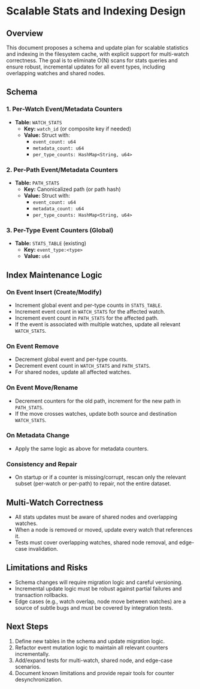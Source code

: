 # Scalable Stats and Indexing Design

## Overview
This document proposes a schema and update plan for scalable statistics and indexing in the filesystem cache, with explicit support for multi-watch correctness. The goal is to eliminate O(N) scans for stats queries and ensure robust, incremental updates for all event types, including overlapping watches and shared nodes.

## Schema

### 1. Per-Watch Event/Metadata Counters
- **Table:** `WATCH_STATS`
  - **Key:** `watch_id` (or composite key if needed)
  - **Value:** Struct with:
    - `event_count: u64`
    - `metadata_count: u64`
    - `per_type_counts: HashMap<String, u64>`

### 2. Per-Path Event/Metadata Counters
- **Table:** `PATH_STATS`
  - **Key:** Canonicalized path (or path hash)
  - **Value:** Struct with:
    - `event_count: u64`
    - `metadata_count: u64`
    - `per_type_counts: HashMap<String, u64>`

### 3. Per-Type Event Counters (Global)
- **Table:** `STATS_TABLE` (existing)
  - **Key:** `event_type:<type>`
  - **Value:** `u64`

## Index Maintenance Logic

### On Event Insert (Create/Modify)
- Increment global event and per-type counts in `STATS_TABLE`.
- Increment event count in `WATCH_STATS` for the affected watch.
- Increment event count in `PATH_STATS` for the affected path.
- If the event is associated with multiple watches, update all relevant `WATCH_STATS`.

### On Event Remove
- Decrement global event and per-type counts.
- Decrement event count in `WATCH_STATS` and `PATH_STATS`.
- For shared nodes, update all affected watches.

### On Event Move/Rename
- Decrement counters for the old path, increment for the new path in `PATH_STATS`.
- If the move crosses watches, update both source and destination `WATCH_STATS`.

### On Metadata Change
- Apply the same logic as above for metadata counters.

### Consistency and Repair
- On startup or if a counter is missing/corrupt, rescan only the relevant subset (per-watch or per-path) to repair, not the entire dataset.

## Multi-Watch Correctness
- All stats updates must be aware of shared nodes and overlapping watches.
- When a node is removed or moved, update every watch that references it.
- Tests must cover overlapping watches, shared node removal, and edge-case invalidation.

## Limitations and Risks
- Schema changes will require migration logic and careful versioning.
- Incremental update logic must be robust against partial failures and transaction rollbacks.
- Edge cases (e.g., watch overlap, node move between watches) are a source of subtle bugs and must be covered by integration tests.

## Next Steps
1. Define new tables in the schema and update migration logic.
2. Refactor event mutation logic to maintain all relevant counters incrementally.
3. Add/expand tests for multi-watch, shared node, and edge-case scenarios.
4. Document known limitations and provide repair tools for counter desynchronization.
